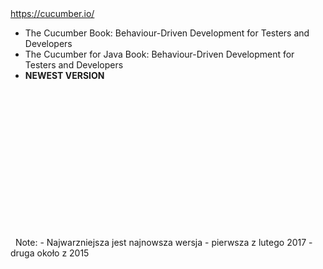 ﻿https://cucumber.io/
<img data-src="https://cucumber.io/images/cucumber-logo.svg" height=80>


- The Cucumber Book: Behaviour-Driven Development for Testers and Developers
- The Cucumber for Java Book: Behaviour-Driven Development for Testers and Developers 
- **NEWEST VERSION**
<img data-src="slides/cucumberSE.jpg" height=250>
<img data-src="slides/cucumberJE.jpg" height=250>
Note: 
- Najwarzniejsza jest najnowsza wersja
- pierwsza z lutego 2017
- druga około z 2015

